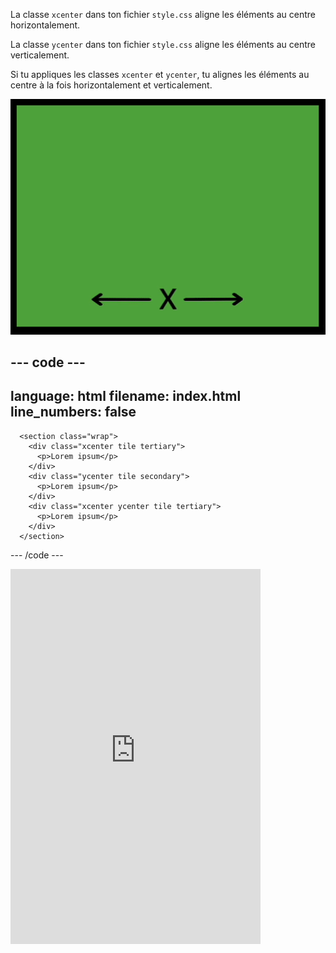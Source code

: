 La classe `xcenter` dans ton fichier `style.css` aligne les éléments au centre horizontalement.

La classe `ycenter` dans ton fichier `style.css` aligne les éléments au centre verticalement.

Si tu appliques les classes `xcenter` et `ycenter`, tu alignes les éléments au centre à la fois horizontalement et verticalement.

![L'axe x horizontal et l'axe y vertical avec les visages emoji se déplaçant pour mettre en évidence le centrage horizontal et vertical.](images/center.gif)

--- code ---
---
language: html
filename: index.html
line_numbers: false
---
      <section class="wrap">
        <div class="xcenter tile tertiary">
          <p>Lorem ipsum</p>
        </div>
        <div class="ycenter tile secondary">
          <p>Lorem ipsum</p>
        </div>
        <div class="xcenter ycenter tile tertiary">
          <p>Lorem ipsum</p>
        </div>
      </section>

--- /code ---

<iframe src="https://editor.raspberrypi.org/fr-FR/embed/viewer/web-x-y-center" width="400" height="600" frameborder="0" marginwidth="0" marginheight="0" allowfullscreen> </iframe>

